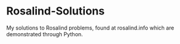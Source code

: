 Rosalind-Solutions
==================

My solutions to Rosalind problems, found at rosalind.info which are demonstrated through Python.

